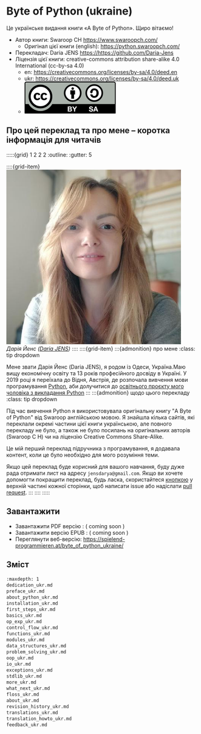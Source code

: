 
# Byte of Python (ukraine)

Це українське видання книги «A Byte of Python». Щиро вітаємо!
 
* Aвтор книги: Swaroop CH <https://www.swaroopch.com/>
  * Оригінал цієї книги (english): <https://python.swaroopch.com/>
* Перекладач: Daria JENS <https://https://github.com/Daria-Jens>
* Ліцензія цієї книги: creative-commons attribution share-alike 4.0 International (cc-by-sa 4.0) 
  * en: <https://creativecommons.org/licenses/by-sa/4.0/deed.en>
  * ukr: <https://creativecommons.org/licenses/by-sa/4.0/deed.uk>  
  * ![cc-by-sa 4.0](img/cc-by-sa.svg)

## Про цей переклад та про мене – коротка інформація для читачів

<!-- the 4 numbers are the number of columns on small, little, medium and large screen -->
:::::{grid} 1 2 2 2
:outline:
:gutter: 5

::::{grid-item}
![Daria JENS](img/daria.jpeg)<br>
_Дарія Йенс ([Daria JENS](https://www.linkedin.com/in/daria-jens-6b382a7/))_
::::
::::{grid-item}
:::{admonition} про мене
:class: tip dropdown

Мене звати Дарія Йенс (Daria JENS), я родом із Одеси, Україна.Маю вищу економічну освіту та 13 років професійного досвіду в Україні. У 2019 році я переїхала до Відня, Австрія, де розпочала вивчення мови програмування [Python](https://python.org), аби долучитися до [освітнього проєкту мого чоловіка з викладання Python](https://spielend-programmieren.at)
:::
:::{admonition} щодо цього перекладу
:class: tip dropdown

Під час вивчення Python я використовувала оригінальну книгу "A Byte of Python" від Swaroop  англійською мовою. Я знайшла кілька сайтів, які переклали окремі частини цієї книги українською, але повного перекладу не було, а також не було посилань на оригінальних авторів (Swaroop C H) чи на ліцензію Creative Commons Share-Alike.

Це мій перший переклад підручника з програмування, я додавала контент, коли це було необхідно для мого розуміння теми.

Якщо цей переклад буде корисний для вашого навчання, буду дуже рада отримати лист на адресу `jensdarya@gmail.com`. Якщо ви хочете допомогти покращити переклад, будь ласка, скористайтеся [кнопкою](https://docs.github.com/en/issues/tracking-your-work-with-issues/about-issues) у верхній частині кожної сторінки, щоб написати issue або надіслати [pull request](https://docs.github.com/en/pull-requests/collaborating-with-pull-requests/proposing-changes-to-your-work-with-pull-requests/about-pull-requests).
:::
::::
:::::

## Завантажити 

* Завантажити PDF версію : ( coming soon )
* Завантажити версію EPUB : ( coming soon )
* Переглянути веб-версію: <https://spielend-programmieren.at/byte_of_python_ukraine/>

## Зміст

```{toctree}
:maxdepth: 1
dedication_ukr.md
preface_ukr.md
about_python_ukr.md
installation_ukr.md
first_steps_ukr.md
basics_ukr.md
op_exp_ukr.md
control_flow_ukr.md
functions_ukr.md
modules_ukr.md
data_structures_ukr.md
problem_solving_ukr.md
oop_ukr.md
io_ukr.md
exceptions_ukr.md
stdlib_ukr.md
more_ukr.md
what_next_ukr.md
floss_ukr.md
about_ukr.md
revision_history_ukr.md
translations_ukr.md
translation_howto_ukr.md
feedback_ukr.md
```

